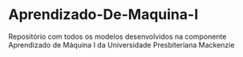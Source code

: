 # Aprendizado-De-Maquina-I
Repositório com todos os modelos desenvolvidos na componente Aprendizado de Máquina I da Universidade Presbiteriana Mackenzie
